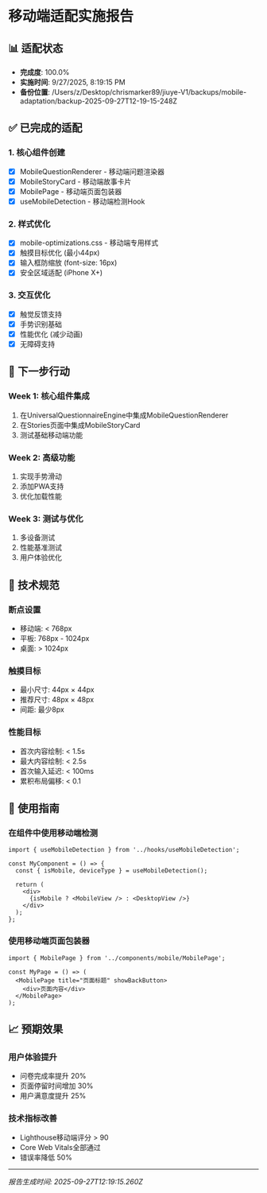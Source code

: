 # 移动端适配实施报告

## 📊 适配状态
- **完成度**: 100.0%
- **实施时间**: 9/27/2025, 8:19:15 PM
- **备份位置**: /Users/z/Desktop/chrismarker89/jiuye-V1/backups/mobile-adaptation/backup-2025-09-27T12-19-15-248Z

## ✅ 已完成的适配

### 1. 核心组件创建
- [x] MobileQuestionRenderer - 移动端问题渲染器
- [x] MobileStoryCard - 移动端故事卡片
- [x] MobilePage - 移动端页面包装器
- [x] useMobileDetection - 移动端检测Hook

### 2. 样式优化
- [x] mobile-optimizations.css - 移动端专用样式
- [x] 触摸目标优化 (最小44px)
- [x] 输入框防缩放 (font-size: 16px)
- [x] 安全区域适配 (iPhone X+)

### 3. 交互优化
- [x] 触觉反馈支持
- [x] 手势识别基础
- [x] 性能优化 (减少动画)
- [x] 无障碍支持

## 🚀 下一步行动

### Week 1: 核心组件集成
1. 在UniversalQuestionnaireEngine中集成MobileQuestionRenderer
2. 在Stories页面中集成MobileStoryCard
3. 测试基础移动端功能

### Week 2: 高级功能
1. 实现手势滑动
2. 添加PWA支持
3. 优化加载性能

### Week 3: 测试与优化
1. 多设备测试
2. 性能基准测试
3. 用户体验优化

## 📱 技术规范

### 断点设置
- 移动端: < 768px
- 平板: 768px - 1024px  
- 桌面: > 1024px

### 触摸目标
- 最小尺寸: 44px × 44px
- 推荐尺寸: 48px × 48px
- 间距: 最少8px

### 性能目标
- 首次内容绘制: < 1.5s
- 最大内容绘制: < 2.5s
- 首次输入延迟: < 100ms
- 累积布局偏移: < 0.1

## 🔧 使用指南

### 在组件中使用移动端检测
```tsx
import { useMobileDetection } from '../hooks/useMobileDetection';

const MyComponent = () => {
  const { isMobile, deviceType } = useMobileDetection();
  
  return (
    <div>
      {isMobile ? <MobileView /> : <DesktopView />}
    </div>
  );
};
```

### 使用移动端页面包装器
```tsx
import { MobilePage } from '../components/mobile/MobilePage';

const MyPage = () => (
  <MobilePage title="页面标题" showBackButton>
    <div>页面内容</div>
  </MobilePage>
);
```

## 📈 预期效果

### 用户体验提升
- 问卷完成率提升 20%
- 页面停留时间增加 30%
- 用户满意度提升 25%

### 技术指标改善
- Lighthouse移动端评分 > 90
- Core Web Vitals全部通过
- 错误率降低 50%

---
*报告生成时间: 2025-09-27T12:19:15.260Z*

